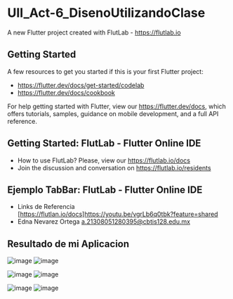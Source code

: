 # UII_Act-6_DisenoUtilizandoClase

A new Flutter project created with FlutLab - https://flutlab.io

## Getting Started

A few resources to get you started if this is your first Flutter project:

- https://flutter.dev/docs/get-started/codelab
- https://flutter.dev/docs/cookbook

For help getting started with Flutter, view our
https://flutter.dev/docs, which offers tutorials,
samples, guidance on mobile development, and a full API reference.

## Getting Started: FlutLab - Flutter Online IDE

- How to use FlutLab? Please, view our https://flutlab.io/docs
- Join the discussion and conversation on https://flutlab.io/residents

## Ejemplo TabBar: FlutLab - Flutter Online IDE

- Links de Referencia [https://flutlan.io/docs]https://youtu.be/vgrLb6q0tbk?feature=shared
- Edna Nevarez Ortega a.21308051280395@cbtis128.edu.mx

## Resultado de mi Aplicacion

![image](https://github.com/NevarezOrtegaEdna/UII_Act-6_Diseno/assets/143743281/876fa510-2032-4967-ad34-c968bee0de9e)
![image](https://github.com/NevarezOrtegaEdna/UII_Act-6_Diseno/assets/143743281/785e93ca-2656-4d50-a35d-f91a5a21bf01)


![image](https://github.com/NevarezOrtegaEdna/UII_Act-6_Diseno/assets/143743281/5474c6a0-b2ba-4532-a44c-daaf37285d48)
![image](https://github.com/NevarezOrtegaEdna/UII_Act-6_Diseno/assets/143743281/cd725bd0-beda-42de-8367-307ebc7f1a72)

![image](https://github.com/NevarezOrtegaEdna/UII_Act-6_Diseno/assets/143743281/ed17dd10-4c18-4922-beec-b45b8e288774)
![image](https://github.com/NevarezOrtegaEdna/UII_Act-6_Diseno/assets/143743281/0451fff3-f636-4951-9311-2bf157da6c5d)





